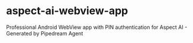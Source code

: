# aspect-ai-webview-app
Professional Android WebView app with PIN authentication for Aspect AI - Generated by Pipedream Agent
